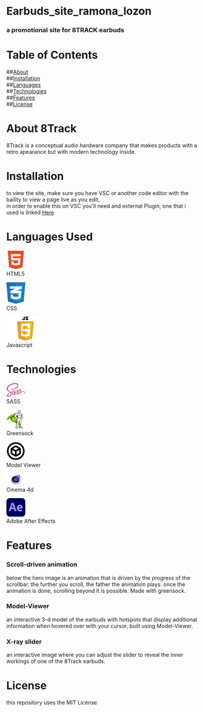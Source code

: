 # Earbuds_site_ramona_lozon
### a promotional site for 8TRACK earbuds

# Table of Contents
##[About](#about-8track)<br>
##[Installation](#installation)<br>
##[Languages](#languages-used)<br>
##[Technologies](#technologies)<br>
##[Features](#features)<br>
##[License](#license)<br>

# About 8Track
8Track is a conceptual audio hardware company that makes products with a retro apearance but with modern technology inside.

# Installation
to view the site, make sure you have VSC or another code editor with the baility to view a page live as you edit,<br> 
in order to enable this on VSC you'll need and external Plugin, one that i used is linked [Here](https://marketplace.visualstudio.com/items?itemName=ritwickdey.LiveServer)

# Languages Used
<img src="images/html5.png" alt="HTML Logo" width="50"><br>HTML5

<img src="images/css-3.svg" alt="HTML Logo" width="50"><br>CSS

<img src="images/JavaScript-Logo.png" alt="HTML Logo" width="100"><br>Javascript

# Technologies
<img src="images/Sass_Logo_Color.svg" alt="SASS Logo" width="50"><br>SASS

<img src="images/greensock-logo.png" alt="Greensock Logo" width="50"><br>Greensock

<img src="images/model-viewer-logo.png" alt="Model Viewer" width="50"><br>Model Viewer

<img src="images/Cinema-4D-Logo.png" alt="Model Viewer" width="50"><br>Cinema 4d

<img src="images/after-effects.svg" alt="After Effects Logo" width="50"><br>Adobe After Effects

# Features
### Scroll-driven animation
below the hero image is an animation that is driven by the progress of the scrollbar. the further you scroll, the father the animation plays. once the animation is done, scrolling beyond it is possible. Made with greensock.

### Model-Viewer
an interactive 3-d model of the earbuds with hotspots that display additional information when hovered over with your cursor, built using Model-Viewer.

### X-ray slider
an interactive image where you can adjust the slider to reveal the inner workings of one of the 8Track earbuds.

# License
this repository uses the MIT License